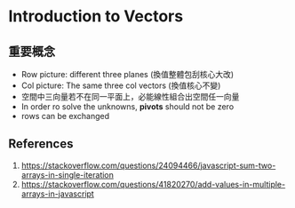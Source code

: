 # Introduction to Vectors

## 重要概念

- Row picture: different three planes (換值整體包刮核心大改)
- Col picture: The same three col vectors (換值核心不變)
- 空間中三向量若不在同一平面上，必能線性組合出空間任一向量
- In order ro solve the unknowns, **pivots** should not be zero
- rows can be exchanged

## References

1. https://stackoverflow.com/questions/24094466/javascript-sum-two-arrays-in-single-iteration
2. https://stackoverflow.com/questions/41820270/add-values-in-multiple-arrays-in-javascript